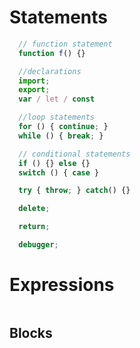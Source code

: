 # Statements

```javascript
  // function statement
  function f() {}

  //declarations
  import;
  export;
  var / let / const

  //loop statements
  for () { continue; }
  while () { break; }

  // conditional statements
  if () {} else {}
  switch () { case }

  try { throw; } catch() {}

  delete;

  return;

  debugger;
```

# Expressions

```javascript
```

## Blocks
